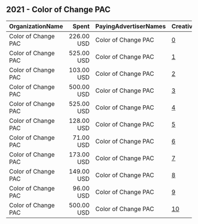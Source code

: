 ## 2021 - Color of Change PAC 
|OrganizationName|Spent|PayingAdvertiserNames|CreativeUrls|Impressions|Genders|AgeBrackets|CountryCodes|BillingAddresses|CandidateBallotInformation|
|:---|---:|:---|:---|---:|:---|:---|:---|:---|:---|
|Color of Change PAC|226.00 USD|Color of Change PAC|[0](https://www.snap.com/political-ads/asset/46bc2511264989271dff13b808ea0daa624a2a296749d5765631e4c6fa85a6bb?mediaType=jpeg)|87,794||18+|united states|"1714 Franklin St,Oakland,94612,US"|Minneapolis City Question 2|
|Color of Change PAC|525.00 USD|Color of Change PAC|[1](https://www.snap.com/political-ads/asset/86bc35703ebfb7800b2b393c5c3b7102a9e9ddb97bbaa194e8242d03153203c8?mediaType=jpg)|227,099||18+|united states|"1714 Franklin St,Oakland,94612,US"|Minneapolis City Question 2|
|Color of Change PAC|103.00 USD|Color of Change PAC|[2](https://www.snap.com/political-ads/asset/86bc35703ebfb7800b2b393c5c3b7102a9e9ddb97bbaa194e8242d03153203c8?mediaType=jpg)|26,733||18+|united states|"1714 Franklin St,Oakland,94612,US"|Minneapolis City Question 2|
|Color of Change PAC|500.00 USD|Color of Change PAC|[3](https://www.snap.com/political-ads/asset/4767dca446d96189c4811b3ab19b6bcff60cfd35d81a245e915c5457e4722383?mediaType=jpg)|228,163||18+|united states|"1714 Franklin St,Oakland,94612,US"|Larry Krasner|
|Color of Change PAC|525.00 USD|Color of Change PAC|[4](https://www.snap.com/political-ads/asset/86bc35703ebfb7800b2b393c5c3b7102a9e9ddb97bbaa194e8242d03153203c8?mediaType=jpg)|227,232||18+|united states|"1714 Franklin St,Oakland,94612,US"|Minneapolis City Question 2|
|Color of Change PAC|128.00 USD|Color of Change PAC|[5](https://www.snap.com/political-ads/asset/86bc35703ebfb7800b2b393c5c3b7102a9e9ddb97bbaa194e8242d03153203c8?mediaType=jpg)|56,560||18+|united states|"1714 Franklin St,Oakland,94612,US"|Minneapolis City Question 2|
|Color of Change PAC|71.00 USD|Color of Change PAC|[6](https://www.snap.com/political-ads/asset/80d5b188086f6864f3b7c62021431e130f30f4f80100085fc650f2088d54caed?mediaType=jpeg)|32,070||18+|united states|"1714 Franklin St,Oakland,94612,US"|Minneapolis City Question 2|
|Color of Change PAC|173.00 USD|Color of Change PAC|[7](https://www.snap.com/political-ads/asset/15a52b66422531eb4d5a2e9eb283b559685bbb9880219206763d7f54206f6841?mediaType=jpeg)|67,767||18+|united states|"1714 Franklin St,Oakland,94612,US"|Minneapolis City Question 2|
|Color of Change PAC|149.00 USD|Color of Change PAC|[8](https://www.snap.com/political-ads/asset/5841fd789147d80a7e2b96e6deae64a598e20cfd91dfbc46ef74b8bcd005ac57?mediaType=jpeg)|58,754||18+|united states|"1714 Franklin St,Oakland,94612,US"|Minneapolis City Question 2|
|Color of Change PAC|96.00 USD|Color of Change PAC|[9](https://www.snap.com/political-ads/asset/815205e4c3fa532608e39e60a5b9d9f2881d9fea68504cb1ce2478271f889212?mediaType=jpg)|25,147||18+|united states|"1714 Franklin St,Oakland,94612,US"|Minneapolis City Question 2|
|Color of Change PAC|500.00 USD|Color of Change PAC|[10](https://www.snap.com/political-ads/asset/7010bb69d670f8b677ab98441e7f63052ad96f187f6baf3efbb66dba4f47581f?mediaType=jpg)|228,598||18+|united states|"1714 Franklin St,Oakland,94612,US"|Larry Krasner|
